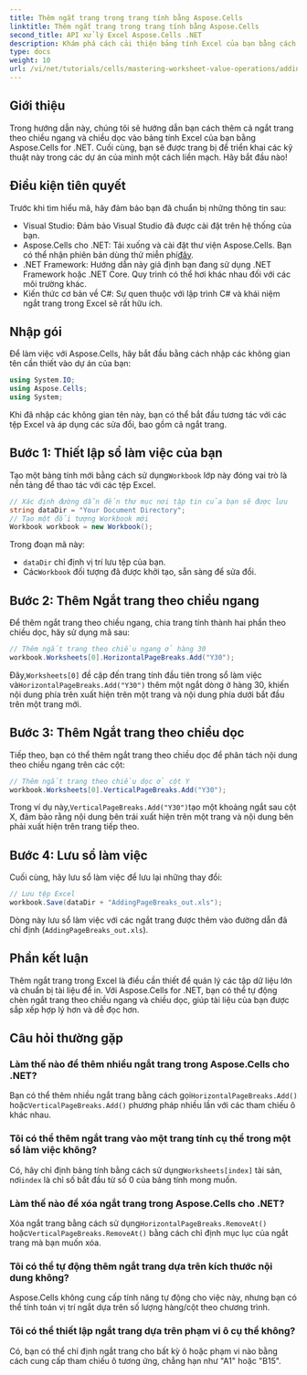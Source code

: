 ```yaml
---
title: Thêm ngắt trang trong trang tính bằng Aspose.Cells
linktitle: Thêm ngắt trang trong trang tính bằng Aspose.Cells
second_title: API xử lý Excel Aspose.Cells .NET
description: Khám phá cách cải thiện bảng tính Excel của bạn bằng cách thêm ngắt trang theo chiều ngang và chiều dọc hiệu quả bằng Aspose.Cells cho .NET. Hướng dẫn toàn diện này hướng dẫn bạn qua các bước thiết lập, mã hóa cần thiết.
type: docs
weight: 10
url: /vi/net/tutorials/cells/mastering-worksheet-value-operations/adding-page-breaks/
---
```

## Giới thiệu

Trong hướng dẫn này, chúng tôi sẽ hướng dẫn bạn cách thêm cả ngắt trang theo chiều ngang và chiều dọc vào bảng tính Excel của bạn bằng Aspose.Cells for .NET. Cuối cùng, bạn sẽ được trang bị để triển khai các kỹ thuật này trong các dự án của mình một cách liền mạch. Hãy bắt đầu nào!

## Điều kiện tiên quyết
Trước khi tìm hiểu mã, hãy đảm bảo bạn đã chuẩn bị những thông tin sau:
- Visual Studio: Đảm bảo Visual Studio đã được cài đặt trên hệ thống của bạn.
-  Aspose.Cells cho .NET: Tải xuống và cài đặt thư viện Aspose.Cells. Bạn có thể nhận phiên bản dùng thử miễn phí[đây](https://releases.aspose.com/cells/net/).
- .NET Framework: Hướng dẫn này giả định bạn đang sử dụng .NET Framework hoặc .NET Core. Quy trình có thể hơi khác nhau đối với các môi trường khác.
- Kiến thức cơ bản về C#: Sự quen thuộc với lập trình C# và khái niệm ngắt trang trong Excel sẽ rất hữu ích.

## Nhập gói
Để làm việc với Aspose.Cells, hãy bắt đầu bằng cách nhập các không gian tên cần thiết vào dự án của bạn:

```csharp
using System.IO;
using Aspose.Cells;
using System;
```

Khi đã nhập các không gian tên này, bạn có thể bắt đầu tương tác với các tệp Excel và áp dụng các sửa đổi, bao gồm cả ngắt trang.

## Bước 1: Thiết lập sổ làm việc của bạn
 Tạo một bảng tính mới bằng cách sử dụng`Workbook` lớp này đóng vai trò là nền tảng để thao tác với các tệp Excel.

```csharp
// Xác định đường dẫn đến thư mục nơi tập tin của bạn sẽ được lưu
string dataDir = "Your Document Directory";
// Tạo một đối tượng Workbook mới
Workbook workbook = new Workbook();
```
Trong đoạn mã này:
- `dataDir` chỉ định vị trí lưu tệp của bạn.
-  Các`Workbook` đối tượng đã được khởi tạo, sẵn sàng để sửa đổi.

## Bước 2: Thêm Ngắt trang theo chiều ngang
Để thêm ngắt trang theo chiều ngang, chia trang tính thành hai phần theo chiều dọc, hãy sử dụng mã sau:

```csharp
// Thêm ngắt trang theo chiều ngang ở hàng 30
workbook.Worksheets[0].HorizontalPageBreaks.Add("Y30");
```
 Đây,`Worksheets[0]` đề cập đến trang tính đầu tiên trong sổ làm việc và`HorizontalPageBreaks.Add("Y30")` thêm một ngắt dòng ở hàng 30, khiến nội dung phía trên xuất hiện trên một trang và nội dung phía dưới bắt đầu trên một trang mới.

## Bước 3: Thêm Ngắt trang theo chiều dọc
Tiếp theo, bạn có thể thêm ngắt trang theo chiều dọc để phân tách nội dung theo chiều ngang trên các cột:

```csharp
// Thêm ngắt trang theo chiều dọc ở cột Y
workbook.Worksheets[0].VerticalPageBreaks.Add("Y30");
```
 Trong ví dụ này,`VerticalPageBreaks.Add("Y30")`tạo một khoảng ngắt sau cột X, đảm bảo rằng nội dung bên trái xuất hiện trên một trang và nội dung bên phải xuất hiện trên trang tiếp theo.

## Bước 4: Lưu sổ làm việc
Cuối cùng, hãy lưu sổ làm việc để lưu lại những thay đổi:

```csharp
// Lưu tệp Excel
workbook.Save(dataDir + "AddingPageBreaks_out.xls");
```
Dòng này lưu sổ làm việc với các ngắt trang được thêm vào đường dẫn đã chỉ định (`AddingPageBreaks_out.xls`).

## Phần kết luận
Thêm ngắt trang trong Excel là điều cần thiết để quản lý các tập dữ liệu lớn và chuẩn bị tài liệu để in. Với Aspose.Cells for .NET, bạn có thể tự động chèn ngắt trang theo chiều ngang và chiều dọc, giúp tài liệu của bạn được sắp xếp hợp lý hơn và dễ đọc hơn.

## Câu hỏi thường gặp

### Làm thế nào để thêm nhiều ngắt trang trong Aspose.Cells cho .NET?
 Bạn có thể thêm nhiều ngắt trang bằng cách gọi`HorizontalPageBreaks.Add()` hoặc`VerticalPageBreaks.Add()` phương pháp nhiều lần với các tham chiếu ô khác nhau.

### Tôi có thể thêm ngắt trang vào một trang tính cụ thể trong một sổ làm việc không?
 Có, hãy chỉ định bảng tính bằng cách sử dụng`Worksheets[index]` tài sản, nơi`index` là chỉ số bắt đầu từ số 0 của bảng tính mong muốn.

### Làm thế nào để xóa ngắt trang trong Aspose.Cells cho .NET?
Xóa ngắt trang bằng cách sử dụng`HorizontalPageBreaks.RemoveAt()` hoặc`VerticalPageBreaks.RemoveAt()` bằng cách chỉ định mục lục của ngắt trang mà bạn muốn xóa.

### Tôi có thể tự động thêm ngắt trang dựa trên kích thước nội dung không?
Aspose.Cells không cung cấp tính năng tự động cho việc này, nhưng bạn có thể tính toán vị trí ngắt dựa trên số lượng hàng/cột theo chương trình.

### Tôi có thể thiết lập ngắt trang dựa trên phạm vi ô cụ thể không?
Có, bạn có thể chỉ định ngắt trang cho bất kỳ ô hoặc phạm vi nào bằng cách cung cấp tham chiếu ô tương ứng, chẳng hạn như "A1" hoặc "B15".